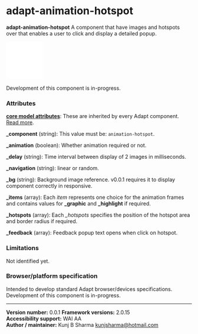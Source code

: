 # adapt-animation-hotspot  

**adapt-animation-hotspot** A component that have images and hotspots over that enables a user to click and display a detailed popup.

<img src="assets/animation-hotspot.gif" alt="animation-hotspot" style="height:100px;">

Development of this component is in-progress.

### Attributes

[**core model attributes**](https://github.com/adaptlearning/adapt_framework/wiki/Core-model-attributes): These are inherited by every Adapt component. [Read more](https://github.com/adaptlearning/adapt_framework/wiki/Core-model-attributes).

**_component** (string): This value must be: `animation-hotspot`.

**_animation** (boolean): Whether animation required or not.

**_delay** (string): Time interval between display of 2 images in milliseconds.

**_navigation** (string): linear or random.

**_bg** (string): Background image reference. v0.0.1 requires it to display component correctly in responsive.

**_items** (array): Each *item* represents one choice for the animation frames and contains values for **_graphic** and **_highlight** if required.

**_hotspots** (array): Each *_hotspots* specifies the position of the hotspot area and border radius if required.

**_feedback** (array): Feedback popup text opens when click on hotspot.

### Limitations

Not identified yet. 

### Browser/platform specification

Intended to develop standard Adapt browser/devices specifications. Development of this component is in-progress.

----------------------------
**Version number:**  0.0.1 
**Framework versions:** 2.0.15  
**Accessibility support:** WAI AA    
**Author / maintainer:** Kunj B Sharma <kunjsharma@hotmail.com>    
